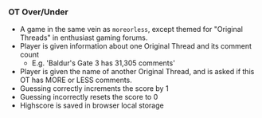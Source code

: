 ### OT Over/Under

- A game in the same vein as `moreorless`, except themed for "Original Threads" in enthusiast gaming forums.
- Player is given information about one Original Thread and its comment count
  - E.g. 'Baldur's Gate 3 has 31,305 comments'
- Player is given the name of another Original Thread, and is asked if this OT has MORE or LESS comments.
- Guessing correctly increments the score by 1
- Guessing incorrectly resets the score to 0
- Highscore is saved in browser local storage
